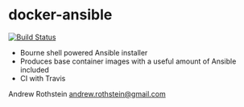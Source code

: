 docker-ansible
==============
[![Build Status](https://travis-ci.org/andrewrothstein/docker-ansible.svg?branch=master)](https://travis-ci.org/andrewrothstein/docker-ansible)

* Bourne shell powered Ansible installer
* Produces base container images with a useful amount of Ansible included
* CI with Travis

Andrew Rothstein <andrew.rothstein@gmail.com>
